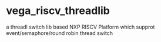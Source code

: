 # vega_riscv_threadlib
a threadl switch lib based NXP RISCV Platform which supprot event/semaphore/round robin thread switch
